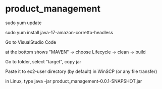 # product_management

sudo yum update

sudo yum install java-17-amazon-corretto-headless

Go to VisualStudio Code

at the bottom shows "MAVEN"  -> choose Lifecycle -> clean -> build

Go to folder, select "target", copy jar 

Paste it to ec2-user directory (by default) in WinSCP (or any file transfer)

in Linux, type 
java -jar product_management-0.0.1-SNAPSHOT.jar
